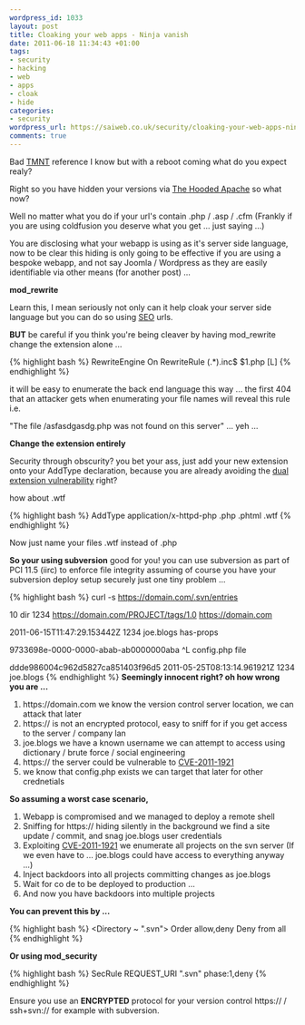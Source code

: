 ```yaml
--- 
wordpress_id: 1033
layout: post
title: Cloaking your web apps - Ninja vanish
date: 2011-06-18 11:34:43 +01:00
tags: 
- security
- hacking
- web
- apps
- cloak
- hide
categories: 
- security
wordpress_url: https://saiweb.co.uk/security/cloaking-your-web-apps-ninja-vanish
comments: true
---
```

Bad <a href="https://lmgtfy.com/?q=tmnt">TMNT</a> reference I know but with a reboot coming what do you expect realy?

Right so you have hidden your versions via <a href="https://www.saiweb.co.uk/security/cloaking-your-web-apps-the-hooded-apache">The Hooded Apache</a> so what now?

Well no matter what you do if your url's contain .php / .asp / .cfm (Frankly if you are using coldfusion you deserve what you get ... just saying ...)

You are disclosing what your webapp is using as it's server side language, now to be clear this hiding is only going to be effective if you are using a bespoke webapp, and not say Joomla / Wordpress as they are easily identifiable via other means (for another post) ...

<strong>mod_rewrite</strong>

Learn this, I mean seriously not only can it help cloak your server side language but you can do so using <a href="https://lmgtfy.com/?q=SEO">SEO</a> urls.

<strong>BUT</strong> be careful if you think you're being cleaver by having mod_rewrite change the extension alone ...

{% highlight bash %}
RewriteEngine On
RewriteRule (.*)\.inc$ $1.php [L]
{% endhighlight %}

it will be easy to enumerate the back end language this way ... the first 404 that an attacker gets when enumerating your file names will reveal this rule i.e. 

"The file /asfasdgasdg.php was not found on this server" ... yeh ...

<strong>Change the extension entirely</strong>

Security through obscurity? you bet your ass, just add your new extension onto your AddType declaration, because you are already avoiding the <a href="https://www.saiweb.co.uk/uncategorized/apache-2-2-3-dual-extention-vulnerability">dual extension vulnerability</a> right? 

how about .wtf

{% highlight bash %}
AddType application/x-httpd-php .php .phtml .wtf
{% endhighlight %}

Now just name your files .wtf instead of .php

<strong>So your using subversion</strong> good for you! you can use subversion as part of PCI 11.5 (iirc) to enforce file integrity assuming of course you have your subversion deploy setup securely just one tiny problem ...

{% highlight bash %}
curl -s https://domain.com/.svn/entries

10
dir
1234
https://domain.com/PROJECT/tags/1.0
https://domain.com

2011-06-15T11:47:29.153442Z
1234
joe.blogs
has-props

9733698e-0000-0000-abab-ab0000000aba
^L
config.php
file

ddde986004c962d5827ca851403f96d5
2011-05-25T08:13:14.961921Z
1234
joe.blogs
{% endhighlight %}
<strong>
Seemingly innocent right? oh how wrong you are ...</strong>

<ol>
	<li>https://domain.com we know the version control server location, we can attack that later</li>
	<li>https:// is not an encrypted protocol, easy to sniff for if you get access to the server / company lan</li>
	<li>joe.blogs we have a known username we can attempt to access using dictionary / brute force / social engineering</li>
	<li>https:// the server could be vulnerable to <a href="https://www.cvedetails.com/cve/CVE-2011-1921/">CVE-2011-1921</a> </li>
	<li>we know that config.php exists we can target that later for other crednetials</li>
</ol>

<strong>So assuming a worst case scenario, </strong>

<ol>
	<li>Webapp is compromised and we managed to deploy a remote shell</li>
	<li>Sniffing for https:// hiding silently in the background we find a site update / commit, and snag joe.blogs user credentials</li>
	<li>Exploiting <a href="https://www.cvedetails.com/cve/CVE-2011-1921/">CVE-2011-1921</a> we enumerate all projects on the svn server (If we even have to ... joe.blogs could have access to everything anyway ...)</li>
	<li>Inject backdoors into all projects committing changes as joe.blogs</li>
	<li>Wait for co	de to be deployed to production ...</li>
	<li>And now you have backdoors into multiple projects</li>
</ol>

<strong>You can prevent this by ...</strong>

{% highlight bash %}
<Directory ~ "\.svn">
Order allow,deny
Deny from all
</Directory>
{% endhighlight %}

<strong>Or using mod_security</strong>

{% highlight bash %}
SecRule REQUEST_URI "\.svn" phase:1,deny
{% endhighlight %}

Ensure you use an <strong>ENCRYPTED</strong> protocol for your version control https:// / ssh+svn:// for example with subversion.

